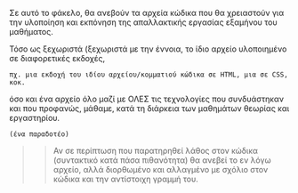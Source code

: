 Σε αυτό το φάκελο, θα ανεβούν τα αρχεία κώδικα που θα χρειαστούν για την υλοποίηση και εκπόνηση της απαλλακτικής
εργασίας εξαμήνου του μαθήματος.

Τόσο ως ξεχωριστά (ξεχωριστά με την έννοια, το ίδιο αρχείο υλοποιημένο σε διαφορετικές εκδοχές,

`πχ. μια εκδοχή του ιδίου αρχείου/κομματιού κώδικα σε HTML, μια σε CSS, κοκ.`

όσο και ένα αρχείο όλο μαζί με ΟΛΕΣ τις τεχνολογίες που συνδυάστηκαν και που προφανώς, μάθαμε, κατά τη διάρκεια των μαθημάτων θεωρίας και εργαστηρίου.

`(ένα παραδοτέο)`

>> Αν σε περίπτωση που παρατηρηθεί λάθος στον κώδικα (συντακτικό κατά πάσα πιθανότητα) θα ανεβεί το εν λόγω αρχείο,
>> αλλά διορθωμένο και αλλαγμένο με σχόλιο στον κώδικα και την αντίστοιχη γραμμή του.
